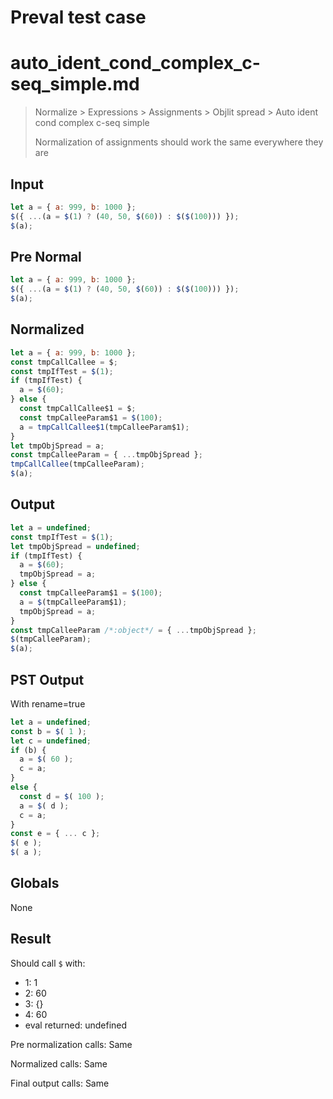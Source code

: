 # Preval test case

# auto_ident_cond_complex_c-seq_simple.md

> Normalize > Expressions > Assignments > Objlit spread > Auto ident cond complex c-seq simple
>
> Normalization of assignments should work the same everywhere they are

## Input

`````js filename=intro
let a = { a: 999, b: 1000 };
$({ ...(a = $(1) ? (40, 50, $(60)) : $($(100))) });
$(a);
`````

## Pre Normal


`````js filename=intro
let a = { a: 999, b: 1000 };
$({ ...(a = $(1) ? (40, 50, $(60)) : $($(100))) });
$(a);
`````

## Normalized


`````js filename=intro
let a = { a: 999, b: 1000 };
const tmpCallCallee = $;
const tmpIfTest = $(1);
if (tmpIfTest) {
  a = $(60);
} else {
  const tmpCallCallee$1 = $;
  const tmpCalleeParam$1 = $(100);
  a = tmpCallCallee$1(tmpCalleeParam$1);
}
let tmpObjSpread = a;
const tmpCalleeParam = { ...tmpObjSpread };
tmpCallCallee(tmpCalleeParam);
$(a);
`````

## Output


`````js filename=intro
let a = undefined;
const tmpIfTest = $(1);
let tmpObjSpread = undefined;
if (tmpIfTest) {
  a = $(60);
  tmpObjSpread = a;
} else {
  const tmpCalleeParam$1 = $(100);
  a = $(tmpCalleeParam$1);
  tmpObjSpread = a;
}
const tmpCalleeParam /*:object*/ = { ...tmpObjSpread };
$(tmpCalleeParam);
$(a);
`````

## PST Output

With rename=true

`````js filename=intro
let a = undefined;
const b = $( 1 );
let c = undefined;
if (b) {
  a = $( 60 );
  c = a;
}
else {
  const d = $( 100 );
  a = $( d );
  c = a;
}
const e = { ... c };
$( e );
$( a );
`````

## Globals

None

## Result

Should call `$` with:
 - 1: 1
 - 2: 60
 - 3: {}
 - 4: 60
 - eval returned: undefined

Pre normalization calls: Same

Normalized calls: Same

Final output calls: Same
